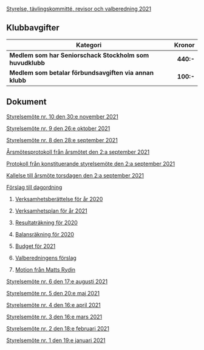 
[Styrelse, tävlingskommitté, revisor och valberedning 2021](SENIOR/htmfiler/seniorstyrelse_2021.pdf)

## Klubbavgifter

Kategori|Kronor
---|---:
<b>Medlem som har Seniorschack Stockholm som huvudklubb</b>|<b>440:-</b>
<b>Medlem som betalar förbundsavgiften via annan klubb</b>|<b>100:-</b>


## Dokument

[Styrelsemöte nr. 10 den 30:e november 2021](SENIOR/htmfiler/Protokoll_SrS_nr10_2021.pdf)

[Styrelsemöte nr. 9 den 26:e oktober 2021](SENIOR/htmfiler/Protokoll_SrS_nr9_2021.pdf)

[Styrelsemöte nr. 8 den 28:e september 2021](SENIOR/htmfiler/Protokoll_SrS_nr8_2021.pdf)

[Årsmötesprotokoll från årsmötet den 2:a september 2021](SENIOR/htmfiler/arsmote_protokoll_2021.pdf)

[Protokoll från konstituerande styrelsemöte den 2:a september 2021](SENIOR/htmfiler/Protokoll_SrS_nr7_2021.pdf)

[Kallelse till årsmöte torsdagen den 2:a september 2021](SENIOR/htmfiler/Kallelse_arsmote_2021.pdf)

[Förslag till dagordning](SENIOR/htmfiler/Dagordning_arsmote_2021.pdf)

1. [Verksamhetsberättelse för år 2020](SENIOR/htmfiler/Verksamhetsberattelse_2020.pdf)

1. [Verksamhetsplan för år 2021](SENIOR/htmfiler/SrS_Verksamhetsplan_2021.pdf)

1. [Resultaträkning för 2020](SENIOR/htmfiler/SrS_Resultatrakning_2020_20210818.pdf)

1. [Balansräkning för 2020](SENIOR/htmfiler/SrS_Balansrakning_2020_20210818.pdf)

1. [Budget för 2021](SENIOR/htmfiler/SrS_Budget_2021.pdf)

1. [Valberedningens förslag](SENIOR/htmfiler/ValberedningensForslag_2021-09-02.pdf)

1. [Motion från Matts Rydin](SENIOR/htmfiler/Motion_Matts_Rydin.pdf)

[Styrelsemöte nr. 6 den 17:e augusti 2021](SENIOR/htmfiler/Protokoll_SrS_nr6_2021.pdf)

[Styrelsemöte nr. 5 den 20:e maj 2021](SENIOR/htmfiler/Protokoll_SrS_nr5_2021.pdf)

[Styrelsemöte nr. 4 den 16:e april 2021](SENIOR/htmfiler/Protokoll_SrS_nr4_2021.pdf)

[Styrelsemöte nr. 3 den 16:e mars 2021](SENIOR/htmfiler/Protokoll_SrS_nr3_2021.pdf)

[Styrelsemöte nr. 2 den 18:e februari 2021](SENIOR/htmfiler/Protokoll_SrS_nr2_2021.pdf)

[Styrelsemöte nr. 1 den 19:e januari 2021](SENIOR/htmfiler/Protokoll_SrS_nr1_2021.pdf)
